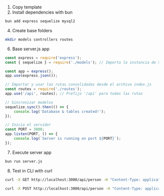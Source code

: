 1. Copy template
2. Install dependencies with bun

```sh
bun add express sequelize mysql2
```

4. Create base folders
```sh
mkdir models controllers routes
```
6. Base server.js app
```js
const express = require('express');
const { sequelize } = require('./models'); // Importa la instancia de Sequelize con los modelos

const app = express();
app.use(express.json());

// Importar y usar las rutas consolidadas desde el archivo index.js
const routes = require('./routes');
app.use('/api', routes); // Prefijo '/api' para todas las rutas

// Sincronizar modelos
sequelize.sync().then(() => {
    console.log('Database & tables created!');
});

// Inicia el servidor
const PORT = 3000;
app.listen(PORT, () => {
    console.log(`Server is running on port ${PORT}`);
});
```
7. Execute server app
```sh
bun run server.js
```
8. Test in CLI with curl
```sh
curl -X GET http://localhost:3000/api/person -H "Content-Type: application/json"
```



```sh
curl -X POST http://localhost:3000/api/person -H "Content-Type: application/json" -d '{"name": "John Doe", "email": "john.doe@example.com"}'
```
